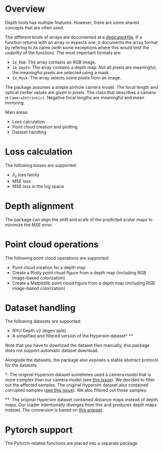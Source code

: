 # Overview

Depth tools has multiple features. However, there are some shared concepts that are often used.

The different kinds of arrays are documented at a [dedicated file](Array-formats.md). If a function returns with an array or expects one, it documents the array format by refering to its name (with some exceptions where this would limit the usability of the function). The most important formats are:

- `Im_RGB`: The array contains an RGB image.
- `Im_Depth`: The array contains a depth map. Not all pixels are meaningful, the meaningful pixels are selected using a mask.
- `Im_Mask`: The array selects some pixels from an image.

The package assumes a simple pinhole camera model. The focal length and optical center values are given in pixels. The class that describes a camera is `CameraIntrinsics`. Negative focal lengths are meaningful and mean mirroring.

Main areas:

- Loss calculation
- Point cloud creation and plotting
- Dataset handling

# Loss calculation

The following losses are supported:

- $\delta_x$ loss family
- MSE loss
- MSE loss in the log space

# Depth alignment

The package can align the shift and scale of the predicted scalar maps to minimize the MSE error.

# Point cloud operations

The following point cloud operations are supported:

- Point cloud creation for a depth map
- Create a Plotly point cloud figure from a depth map (including RGB image-based colorization)
- Create a Matplotlib point cloud figure from a depth map (including RGB image-based colorization)

# Dataset handling

The following datasets are supported:

- NYU Depth v2 (eigen split)
- A simplified and filtered version of the Hypersim dataset\* \*\*

Note that you have to download the dataset files manually, this package does not support automatic dataset download.

Alongside the datasets, the package also exposes a stable abstract protocol for the datasets.

\*: The original Hypersim dataset sometimes used a camera model that is more complex than our camera model (see [this issue](https://github.com/apple/ml-hypersim/issues/24)). We decided to filter out the affected samples. The original Hypersim dataset also contained corrupted samples ([see this issue](https://github.com/apple/ml-hypersim/issues/22)). We also filtered out those samples.

\*\*: The original Hypersim dataset contained distance maps instead of depth maps. Our loader intentionally diverges from this and produces depth maps instead. The conversion is based on [this snippet](https://github.com/apple/ml-hypersim/issues/9#issuecomment-754935697).

# Pytorch support

The Pytorch-related functions are placed into a separate package. 